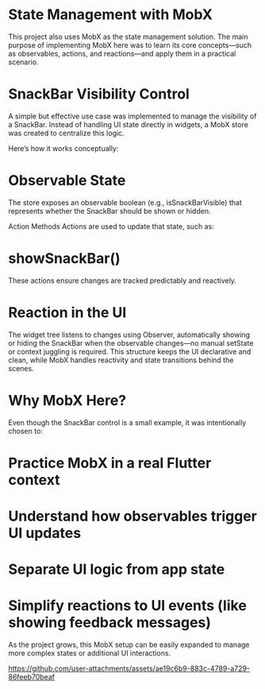 

# State Management with MobX

This project also uses MobX as the state management solution. The main purpose of implementing MobX here was to learn its core concepts—such as observables, actions, and reactions—and apply them in a practical scenario.

# SnackBar Visibility Control

A simple but effective use case was implemented to manage the visibility of a SnackBar. Instead of handling UI state directly in widgets, a MobX store was created to centralize this logic.

Here’s how it works conceptually:

# Observable State
The store exposes an observable boolean (e.g., isSnackBarVisible) that represents whether the SnackBar should be shown or hidden.

Action Methods
Actions are used to update that state, such as:

# showSnackBar()

These actions ensure changes are tracked predictably and reactively.

# Reaction in the UI
The widget tree listens to changes using Observer, automatically showing or hiding the SnackBar when the observable changes—no manual setState or context juggling is required.
This structure keeps the UI declarative and clean, while MobX handles reactivity and state transitions behind the scenes.

# Why MobX Here?

Even though the SnackBar control is a small example, it was intentionally chosen to:

# Practice MobX in a real Flutter context
# Understand how observables trigger UI updates
# Separate UI logic from app state
# Simplify reactions to UI events (like showing feedback messages)

As the project grows, this MobX setup can be easily expanded to manage more complex states or additional UI interactions.

https://github.com/user-attachments/assets/ae19c6b9-883c-4789-a729-86feeb70beaf

